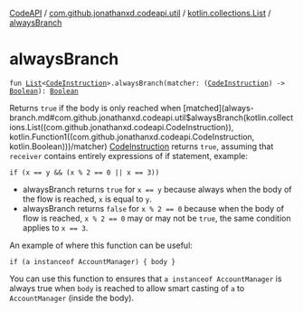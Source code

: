 [CodeAPI](../../index.md) / [com.github.jonathanxd.codeapi.util](../index.md) / [kotlin.collections.List](index.md) / [alwaysBranch](.)

# alwaysBranch

`fun `[`List`](https://kotlinlang.org/api/latest/jvm/stdlib/kotlin.collections/-list/index.html)`<`[`CodeInstruction`](../../com.github.jonathanxd.codeapi/-code-instruction.md)`>.alwaysBranch(matcher: (`[`CodeInstruction`](../../com.github.jonathanxd.codeapi/-code-instruction.md)`) -> `[`Boolean`](https://kotlinlang.org/api/latest/jvm/stdlib/kotlin/-boolean/index.html)`): `[`Boolean`](https://kotlinlang.org/api/latest/jvm/stdlib/kotlin/-boolean/index.html)

Returns `true` if the body is only reached when [matched](always-branch.md#com.github.jonathanxd.codeapi.util$alwaysBranch(kotlin.collections.List((com.github.jonathanxd.codeapi.CodeInstruction)), kotlin.Function1((com.github.jonathanxd.codeapi.CodeInstruction, kotlin.Boolean)))/matcher) [CodeInstruction](../../com.github.jonathanxd.codeapi/-code-instruction.md) returns `true`,
assuming that `receiver` contains entirely expressions of if statement, example:

```
if (x == y && (x % 2 == 0 || x == 3))
```

* alwaysBranch returns `true` for `x == y` because always when the body of the flow is reached, `x` is equal to `y`.
* alwaysBranch returns `false` for `x % 2 == 0` because when the body of flow is reached,
`x % 2 == 0` may or may not be `true`, the same condition applies to `x == 3`.

An example of where this function can be useful:

```
if (a instanceof AccountManager) { body }
```

You can use this function to ensures that `a instanceof AccountManager` is always true when `body` is reached
to allow smart casting of `a` to `AccountManager` (inside the body).

